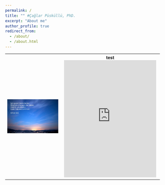```yaml
---
permalink: /
title: "" #Çağlar Püsküllü, PhD.
excerpt: "About me"
author_profile: true
redirect_from: 
  - /about/
  - /about.html
---
```

<table style="width:100%">
  <tr>
    <th><img src='images/homepage_sky_stars_sun.jpg'></th>
    <th>test
      <!-- Spotify Artist -->
<iframe src="https://open.spotify.com/embed/artist/0lzoG451W9waNg9h3cTlLR" width="300" height="380" frameborder="0" allowtransparency="true" allow="encrypted-media"></iframe>
    </th> 
  </tr> 
</table>

<!-- İşim gücüm budur benim, <br>
Gökyüzünü boyarım her sabah, <br>
Hepiniz uykudayken. <br>
Uyanır bakarsınız ki mavi. <br>
</p>
Orhan Veli
-->

<!-- Global site tag (gtag.js) - Google Analytics -->
<script async src="https://www.googletagmanager.com/gtag/js?id=UA-130299748-1"></script>
<script>
  window.dataLayer = window.dataLayer || [];
  function gtag(){dataLayer.push(arguments);}
  gtag('js', new Date());

  gtag('config', 'UA-130299748-1');
</script>

